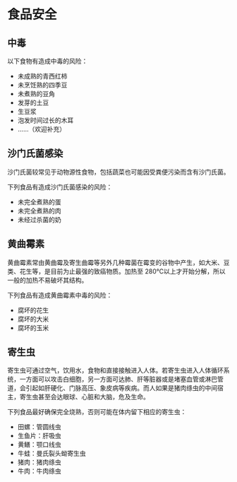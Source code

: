 # 食品安全

## 中毒

以下食物有造成中毒的风险：

* 未成熟的青西红柿
* 未烹饪熟的四季豆
* 未煮熟的豆角
* 发芽的土豆
* 生豆浆
* 泡发时间过长的木耳
* ……（欢迎补充）

## 沙门氏菌感染

沙门氏菌较常见于动物源性食物，包括蔬菜也可能因受粪便污染而含有沙门氏菌。

下列食品有造成沙门氏菌感染的风险：

* 未完全煮熟的蛋
* 未完全煮熟的肉
* 未经过杀菌的奶

## 黄曲霉素

黄曲霉素常由黄曲霉及寄生曲霉等另外几种霉菌在霉变的谷物中产生，如大米、豆类、花生等，是目前为止最强的致癌物质。加热至 280℃以上才开始分解，所以一般的加热不易破坏其结构。

下列食品有造成黄曲霉素中毒的风险：

* 腐坏的花生
* 腐坏的大米
* 腐坏的玉米

## 寄生虫

寄生虫可通过空气，饮用水，食物和直接接触进入人体。若寄生虫进入人体循环系统，一方面可以攻击白细胞，另一方面可达肺、肝等脏器或是堵塞血管或淋巴管道，会引起如肝硬化、门脉高压、象皮病等疾病。而人如果是猪肉绦虫的中间宿主，寄生虫甚至会达眼球、心脏和大脑，危及生命。

下列食品最好确保完全烧熟，否则可能在体内留下相应的寄生虫：

- 田螺：管圆线虫
- 生鱼片：肝吸虫
- 黄鳝：颚口线虫
- 牛蛙：曼氏裂头蚴寄生虫
- 猪肉：猪肉绦虫
- 牛肉：牛肉绦虫

